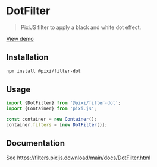 # DotFilter

> PixiJS filter to apply a black and white dot effect.

[View demo](https://filters.pixijs.download/main/demo/index.html?enabled=DotFilter)

## Installation

```bash
npm install @pixi/filter-dot
```

## Usage

```js
import {DotFilter} from '@pixi/filter-dot';
import {Container} from 'pixi.js';

const container = new Container();
container.filters = [new DotFilter()];
```

## Documentation

See https://filters.pixijs.download/main/docs/DotFilter.html